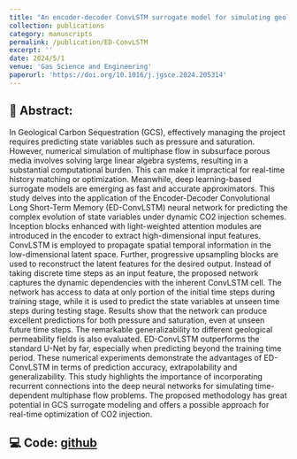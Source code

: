 ```yaml
---
title: "An encoder-decoder ConvLSTM surrogate model for simulating geological CO2 sequestration with dynamic well controls"
collection: publications
category: manuscripts
permalink: /publication/ED-ConvLSTM
excerpt: ''
date: 2024/5/1
venue: 'Gas Science and Engineering'
paperurl: 'https://doi.org/10.1016/j.jgsce.2024.205314'
---
```

## :page_facing_up: **Abstract:**  
In Geological Carbon Sequestration (GCS), effectively managing the project requires predicting state variables such as pressure and saturation. However, numerical simulation of multiphase flow in subsurface porous media involves solving large linear algebra systems, resulting in a substantial computational burden. This can make it impractical for real-time history matching or optimization. Meanwhile, deep learning-based surrogate models are emerging as fast and accurate approximators. This study delves into the application of the Encoder-Decoder Convolutional Long Short-Term Memory (ED-ConvLSTM) neural network for predicting the complex evolution of state variables under dynamic CO2 injection schemes. Inception blocks enhanced with light-weighted attention modules are introduced in the encoder to extract high-dimensional input features. ConvLSTM is employed to propagate spatial temporal information in the low-dimensional latent space. Further, progressive upsampling blocks are used to reconstruct the latent features for the desired output. Instead of taking discrete time steps as an input feature, the proposed network captures the dynamic dependencies with the inherent ConvLSTM cell. The network has access to data at only portion of the initial time steps during training stage, while it is used to predict the state variables at unseen time steps during testing stage. Results show that the network can produce excellent predictions for both pressure and saturation, even at unseen future time steps. The remarkable generalizability to different geological permeability fields is also evaluated. ED-ConvLSTM outperforms the standard U-Net by far, especially when predicting beyond the training time period. These numerical experiments demonstrate the advantages of ED-ConvLSTM in terms of prediction accuracy, extrapolability and generalizability. This study highlights the importance of incorporating recurrent connections into the deep neural networks for simulating time-dependent multiphase flow problems. The proposed methodology has great potential in GCS surrogate modeling and offers a possible approach for real-time optimization of CO2 injection.  
## :computer: **Code:** [github](https://github.com/fengzhao1239/ED-ConvLSTM)

